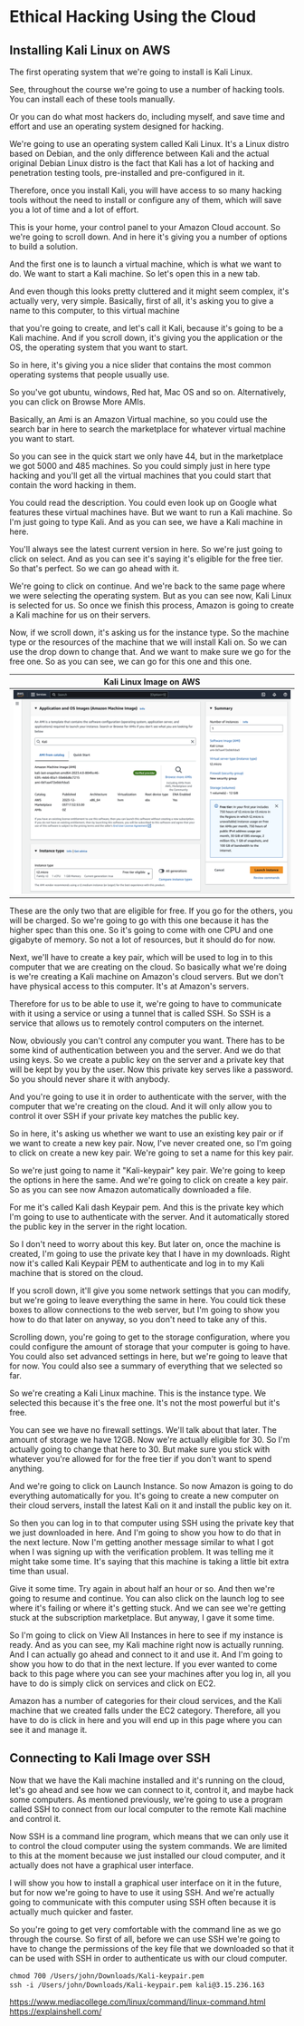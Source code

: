 # Ethical Hacking Using the Cloud

## Installing Kali Linux on AWS

The first operating system that we're going to install is Kali Linux.

See, throughout the course we're going to use a number of hacking tools.
You can install each of these tools manually.

Or you can do what most hackers do, including myself, and save time and effort 
and use an operating system designed for hacking.

We're going to use an operating system called Kali Linux. It's a Linux distro 
based on Debian, and the only difference between Kali and the actual original 
Debian Linux distro is the fact that Kali has a lot of hacking and penetration 
testing tools, pre-installed and pre-configured in it.

Therefore, once you install Kali, you will have access to so many hacking tools 
without the need to install or configure any of them, which will save you a lot 
of time and a lot of effort.

This is your home, your control panel to your Amazon Cloud account. So we're 
going to scroll down. And in here it's giving you a number of options to build 
a solution.

And the first one is to launch a virtual machine, which is what we want to do.
We want to start a Kali machine. So let's open this in a new tab.

And even though this looks pretty cluttered and it might seem complex, it's
actually very, very simple. Basically, first of all, it's asking you to give a 
name to this computer, to this virtual machine

that you're going to create, and let's call it Kali, because it's going to be a 
Kali machine. And if you scroll down, it's giving you the application or the OS, 
the operating system that you want to start.

So in here, it's giving you a nice slider that contains the most common 
operating systems that people usually use.

So you've got ubuntu, windows, Red hat, Mac OS and so on. Alternatively, you 
can click on Browse More AMIs.

Basically, an Ami is an Amazon Virtual machine, so you could use the search bar 
in here to search the marketplace for whatever virtual machine you want to start.

So you can see in the quick start we only have 44, but in the marketplace we 
got 5000 and 485 machines. So you could simply just in here type hacking and 
you'll get all the virtual machines that you could start that contain the word 
hacking in them.

You could read the description. You could even look up on Google what features 
these virtual machines have. But we want to run a Kali machine. So I'm just 
going to type Kali. And as you can see, we have a Kali machine in here.

You'll always see the latest current version in here. So we're just going to 
click on select. And as you can see it's saying it's eligible for the free tier.
So that's perfect. So we can go ahead with it.

We're going to click on continue. And we're back to the same page where we were 
selecting the operating system. But as you can see now, Kali Linux is selected 
for us. So once we finish this process, Amazon is going to create a Kali machine 
for us on their servers.

Now, if we scroll down, it's asking us for the instance type. So the machine 
type or the resources of the machine that we will install Kali on. So we can 
use the drop down to change that. And we want to make sure we go for the free 
one. So as you can see, we can go for this one and this one.

| Kali Linux Image on AWS |
| :---: |
| ![Kali Linux Image on AWS](screenshots/aws-setup.png) |

These are the only two that are eligible for free. If you go for the others, 
you will be charged. So we're going to go with this one because it has the 
higher spec than this one. So it's going to come with one CPU and one gigabyte 
of memory. So not a lot of resources, but it should do for now.

Next, we'll have to create a key pair, which will be used to log in to this 
computer that we are creating on the cloud. So basically what we're doing is 
we're creating a Kali machine on Amazon's cloud servers. But we don't have 
physical access to this computer. It's at Amazon's servers.

Therefore for us to be able to use it, we're going to have to communicate with 
it using a service or using a tunnel that is called SSH. So SSH is a service 
that allows us to remotely control computers on the internet.

Now, obviously you can't control any computer you want. There has to be some 
kind of authentication between you and the server. And we do that using keys.
So we create a public key on the server and a private key that will be kept by 
you by the user. Now this private key serves like a password. So you should 
never share it with anybody.

And you're going to use it in order to authenticate with the server, with the 
computer that we're creating on the cloud. And it will only allow you to 
control it over SSH if your private key matches the public key.

So in here, it's asking us whether we want to use an existing key pair or if 
we want to create a new key pair. Now, I've never created one, so I'm going to 
click on create a new key pair. We're going to set a name for this key pair.

So we're just going to name it "Kali-keypair" key pair. We're going to keep the 
options in here the same. And we're going to click on create a key pair. So as 
you can see now Amazon automatically downloaded a file.

For me it's called Kali dash Keypair pem. And this is the private key which 
I'm going to use to authenticate with the server. And it automatically stored 
the public key in the server in the right location.

So I don't need to worry about this key. But later on, once the machine is 
created, I'm going to use the private key that I have in my downloads.
Right now it's called Kali Keypair PEM to authenticate and log in to my Kali 
machine that is stored on the cloud.

If you scroll down, it'll give you some network settings that you can modify, 
but we're going to leave everything the same in here. You could tick these boxes 
to allow connections to the web server, but I'm going to show you how to
do that later on anyway, so you don't need to take any of this.

Scrolling down, you're going to get to the storage configuration, where you 
could configure the amount of storage that your computer is going to have.
You could also set advanced settings in here, but we're going to leave that 
for now. You could also see a summary of everything that we selected so far.

So we're creating a Kali Linux machine. This is the instance type. We selected 
this because it's the free one. It's not the most powerful but it's free.

You can see we have no firewall settings. We'll talk about that later. The 
amount of storage we have 12GB. Now we're actually eligible for 30. So I'm 
actually going to change that here to 30. But make sure you stick with whatever 
you're allowed for for the free tier if you don't want to spend anything.

And we're going to click on Launch Instance. So now Amazon is going to do 
everything automatically for you. It's going to create a new computer on their 
cloud servers, install the latest Kali on it and install the public key on it.

So then you can log in to that computer using SSH using the private key that we 
just downloaded in here. And I'm going to show you how to do that in the next 
lecture. Now I'm getting another message similar to what I got when I was 
signing up with the verification problem. It was telling me it might take some 
time. It's saying that this machine is taking a little bit extra time than usual.

Give it some time. Try again in about half an hour or so. And then we're going 
to resume and continue. You can also click on the launch log to see where it's 
failing or where it's getting stuck. And we can see we're getting stuck at the 
subscription marketplace. But anyway, I gave it some time.

So I'm going to click on View All Instances in here to see if my instance is 
ready. And as you can see, my Kali machine right now is actually running.
And I can actually go ahead and connect to it and use it. And I'm going to show 
you how to do that in the next lecture. If you ever wanted to come back to this 
page where you can see your machines after you log in, all you have to do is 
simply click on services and click on EC2.

Amazon has a number of categories for their cloud services, and the Kali machine 
that we created falls under the EC2 category. Therefore, all you have to do is 
click in here and you will end up in this page where you can see it and manage it.

## Connecting to Kali Image over SSH

Now that we have the Kali machine installed and it's running on the cloud, let's 
go ahead and see how we can connect to it, control it, and maybe hack some 
computers. As mentioned previously, we're going to use a program called SSH to 
connect from our local computer to the remote Kali machine and control it.

Now SSH is a command line program, which means that we can only use it to control 
the cloud computer using the system commands. We are limited to this at the 
moment because we just installed our cloud computer, and it actually does not 
have a graphical user interface.

I will show you how to install a graphical user interface on it in the future, 
but for now we're going to have to use it using SSH. And we're actually going 
to communicate with this computer using SSH often because it is actually much
quicker and faster.

So you're going to get very comfortable with the command line as we go through 
the course. So first of all, before we can use SSH we're going to have to change 
the permissions of the key file that we downloaded so that it can be used with 
SSH in order to authenticate us with our cloud computer.

```shell
chmod 700 /Users/john/Downloads/Kali-keypair.pem
ssh -i /Users/john/Downloads/Kali-keypair.pem kali@3.15.236.163
```

https://www.mediacollege.com/linux/command/linux-command.html  
https://explainshell.com/  
